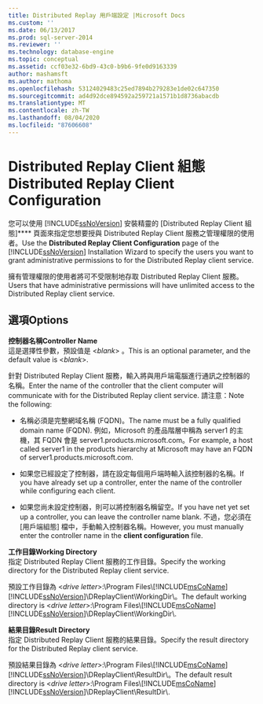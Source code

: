 ```yaml
---
title: Distributed Replay 用戶端設定 |Microsoft Docs
ms.custom: ''
ms.date: 06/13/2017
ms.prod: sql-server-2014
ms.reviewer: ''
ms.technology: database-engine
ms.topic: conceptual
ms.assetid: ccf03e32-6bd9-43c0-b9b6-9fe0d9163339
author: mashamsft
ms.author: mathoma
ms.openlocfilehash: 53124029483c25ed7894b279283e1de02c647350
ms.sourcegitcommit: ad4d92dce894592a259721a1571b1d8736abacdb
ms.translationtype: MT
ms.contentlocale: zh-TW
ms.lasthandoff: 08/04/2020
ms.locfileid: "87606608"
---
```

# <a name="distributed-replay-client-configuration"></a><span data-ttu-id="f3a9d-102">Distributed Replay Client 組態</span><span class="sxs-lookup"><span data-stu-id="f3a9d-102">Distributed Replay Client Configuration</span></span>
  <span data-ttu-id="f3a9d-103">您可以使用 [!INCLUDE[ssNoVersion](../../includes/ssnoversion-md.md)] 安裝精靈的 [Distributed Replay Client 組態]\*\*\*\* 頁面來指定您想要授與 Distributed Replay Client 服務之管理權限的使用者。</span><span class="sxs-lookup"><span data-stu-id="f3a9d-103">Use the **Distributed Replay Client Configuration** page of the [!INCLUDE[ssNoVersion](../../includes/ssnoversion-md.md)] Installation Wizard to specify the users you want to grant administrative permissions to for the Distributed Replay client service.</span></span>  
  
 <span data-ttu-id="f3a9d-104">擁有管理權限的使用者將可不受限制地存取 Distributed Replay Client 服務。</span><span class="sxs-lookup"><span data-stu-id="f3a9d-104">Users that have administrative permissions will have unlimited access to the Distributed Replay client service.</span></span>  
  
## <a name="options"></a><span data-ttu-id="f3a9d-105">選項</span><span class="sxs-lookup"><span data-stu-id="f3a9d-105">Options</span></span>  
 <span data-ttu-id="f3a9d-106">**控制器名稱**</span><span class="sxs-lookup"><span data-stu-id="f3a9d-106">**Controller Name**</span></span>  
 <span data-ttu-id="f3a9d-107">這是選擇性參數，預設值是 \<*blank*> 。</span><span class="sxs-lookup"><span data-stu-id="f3a9d-107">This is an optional parameter, and the default value is \<*blank*>.</span></span>  
  
 <span data-ttu-id="f3a9d-108">針對 Distributed Replay Client 服務，輸入將與用戶端電腦進行通訊之控制器的名稱。</span><span class="sxs-lookup"><span data-stu-id="f3a9d-108">Enter the name of the controller that the client computer will communicate with for the Distributed Replay client service.</span></span> <span data-ttu-id="f3a9d-109">請注意：</span><span class="sxs-lookup"><span data-stu-id="f3a9d-109">Note the following:</span></span>  
  
-   <span data-ttu-id="f3a9d-110">名稱必須是完整網域名稱 (FQDN)。</span><span class="sxs-lookup"><span data-stu-id="f3a9d-110">The name must be a fully qualified domain name (FQDN).</span></span> <span data-ttu-id="f3a9d-111">例如，Microsoft 的產品階層中稱為 server1 的主機，其 FQDN 會是 server1.products.microsoft.com。</span><span class="sxs-lookup"><span data-stu-id="f3a9d-111">For example, a host called server1 in the products hierarchy at Microsoft may have an FQDN of server1.products.microsoft.com.</span></span>  
  
-   <span data-ttu-id="f3a9d-112">如果您已經設定了控制器，請在設定每個用戶端時輸入該控制器的名稱。</span><span class="sxs-lookup"><span data-stu-id="f3a9d-112">If you have already set up a controller, enter the name of the controller while configuring each client.</span></span>  
  
-   <span data-ttu-id="f3a9d-113">如果您尚未設定控制器，則可以將控制器名稱留空。</span><span class="sxs-lookup"><span data-stu-id="f3a9d-113">If you have net yet set up a controller, you can leave the controller name blank.</span></span> <span data-ttu-id="f3a9d-114">不過，您必須在 [用戶端組態]  檔中，手動輸入控制器名稱。</span><span class="sxs-lookup"><span data-stu-id="f3a9d-114">However, you must manually enter the controller name in the **client configuration** file.</span></span>  
  
 <span data-ttu-id="f3a9d-115">**工作目錄**</span><span class="sxs-lookup"><span data-stu-id="f3a9d-115">**Working Directory**</span></span>  
 <span data-ttu-id="f3a9d-116">指定 Distributed Replay Client 服務的工作目錄。</span><span class="sxs-lookup"><span data-stu-id="f3a9d-116">Specify the working directory for the Distributed Replay client service.</span></span>  
  
 <span data-ttu-id="f3a9d-117">預設工作目錄為 \<*drive letter*>:\Program Files\\[!INCLUDE[msCoName](../../includes/msconame-md.md)][!INCLUDE[ssNoVersion](../../includes/ssnoversion-md.md)]\DReplayClient\WorkingDir\\。</span><span class="sxs-lookup"><span data-stu-id="f3a9d-117">The default working directory is \<*drive letter*>:\Program Files\\[!INCLUDE[msCoName](../../includes/msconame-md.md)][!INCLUDE[ssNoVersion](../../includes/ssnoversion-md.md)]\DReplayClient\WorkingDir\\.</span></span>  
  
 <span data-ttu-id="f3a9d-118">**結果目錄**</span><span class="sxs-lookup"><span data-stu-id="f3a9d-118">**Result Directory**</span></span>  
 <span data-ttu-id="f3a9d-119">指定 Distributed Replay Client 服務的結果目錄。</span><span class="sxs-lookup"><span data-stu-id="f3a9d-119">Specify the result directory for the Distributed Replay client service.</span></span>  
  
 <span data-ttu-id="f3a9d-120">預設結果目錄為 \<*drive letter*>:\Program Files\\[!INCLUDE[msCoName](../../includes/msconame-md.md)][!INCLUDE[ssNoVersion](../../includes/ssnoversion-md.md)]\DReplayClient\ResultDir\\。</span><span class="sxs-lookup"><span data-stu-id="f3a9d-120">The default result directory is \<*drive letter*>:\Program Files\\[!INCLUDE[msCoName](../../includes/msconame-md.md)][!INCLUDE[ssNoVersion](../../includes/ssnoversion-md.md)]\DReplayClient\ResultDir\\.</span></span>  
  
  
